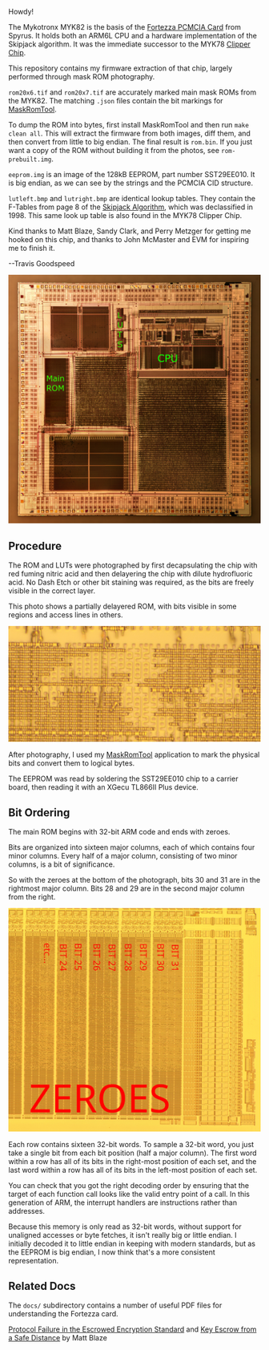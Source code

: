 Howdy!

The Mykotronx MYK82 is the basis of the [Fortezza PCMCIA
Card](https://www.cryptomuseum.com/crypto/usa/fortezza/) from Spyrus.
It holds both an ARM6L CPU and a hardware implementation of the
Skipjack algorithm.  It was the immediate successor to the MYK78
[Clipper Chip](https://en.wikipedia.org/wiki/Clipper_chip).

This repository contains my firmware extraction of that chip, largely
performed through mask ROM photography.

`rom20x6.tif` and `rom20x7.tif` are accurately marked main mask ROMs
from the MYK82.  The matching `.json` files contain the bit markings
for [MaskRomTool](https://github.com/travisgoodspeed/maskromtool/).

To dump the ROM into bytes, first install MaskRomTool and then run
`make clean all`.  This will extract the firmware from both images,
diff them, and then convert from little to big endian.  The final
result is `rom.bin`.  If you just want a copy of the ROM without
building it from the photos, see `rom-prebuilt.img`.

`eeprom.img` is an image of the 128kB EEPROM, part number SST29EE010.
It is big endian, as we can see by the strings and the PCMCIA CID
structure.

`lutleft.bmp` and `lutright.bmp` are identical lookup tables.  They
contain the F-Tables from page 8 of the [Skipjack
Algorithm](https://csrc.nist.gov/CSRC/media//Projects/Cryptographic-Algorithm-Validation-Program/documents/skipjack/skipjack.pdf),
which was declassified in 1998.  This same look up table is also found
in the MYK78 Clipper Chip.

Kind thanks to Matt Blaze, Sandy Clark, and Perry Metzger for getting
me hooked on this chip, and thanks to John McMaster and EVM for
inspiring me to finish it.

--Travis Goodspeed

![MYK82 Surface Photograph](myk82.jpg)


## Procedure

The ROM and LUTs were photographed by first decapsulating the chip
with red fuming nitric acid and then delayering the chip with dilute
hydrofluoric acid.  No Dash Etch or other bit staining was required,
as the bits are freely visible in the correct layer.

This photo shows a partially delayered ROM, with bits visible in some
regions and access lines in others.

![MYK82 Bit Structure](structure/romstructure.jpg)

After photography, I used my
[MaskRomTool](https://github.com/travisgoodspeed/maskromtool/)
application to mark the physical bits and convert them to logical
bytes.

The EEPROM was read by soldering the SST29EE010 chip to a carrier
board, then reading it with an XGecu TL866II Plus device.

## Bit Ordering

The main ROM begins with 32-bit ARM code and ends with zeroes.

Bits are organized into sixteen major columns, each of which contains
four minor columns.  Every half of a major column, consisting of two
minor columns, is a bit of significance.

So with the zeroes at the bottom of the photograph, bits 30 and 31 are
in the rightmost major column.  Bits 28 and 29 are in the second major
column from the right.

![MYK82 ROM Bit Order](structure/bitorder.jpg)

Each row contains sixteen 32-bit words.  To sample a 32-bit word, you
just take a single bit from each bit position (half a major column).
The first word within a row has all of its bits in the right-most
position of each set, and the last word within a row has all of its
bits in the left-most position of each set.

You can check that you got the right decoding order by ensuring that
the target of each function call looks like the valid entry point of a
call.  In this generation of ARM, the interrupt handlers are
instructions rather than addresses.

Because this memory is only read as 32-bit words, without support for
unaligned accesses or byte fetches, it isn't really big or little
endian.  I initially decoded it to little endian in keeping with
modern standards, but as the EEPROM is big endian, I now think that's
a more consistent representation.

## Related Docs

The `docs/` subdirectory contains a number of useful PDF files for
understanding the Fortezza card.

[Protocol Failure in the Escrowed Encryption
Standard](https://www.mattblaze.org/papers/eesproto.pdf) and [Key
Escrow from a Safe
Distance](https://www.mattblaze.org/escrow-acsac11.pdf) by Matt Blaze
